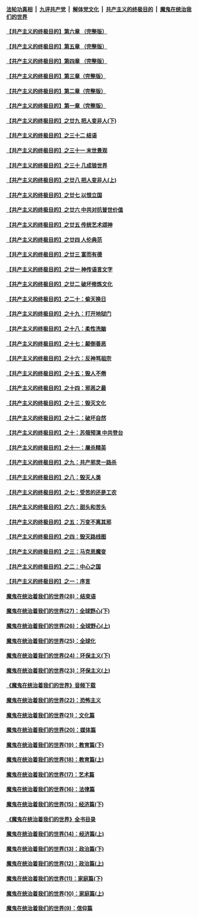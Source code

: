 ####  [法轮功真相](../../../../basic/blob/master/README.md?t=04182001) &nbsp;|&nbsp; [九评共产党](../../../../9ping.md/blob/master/README.md?t=04182001) &nbsp;|&nbsp; [解体党文化](../../../../jtdwh.md/blob/master/README.md?t=04182001)  &nbsp;|&nbsp; [共产主义的终极目的](../../../../gczydzjmd.md/blob/master/README.md?t=04182001) &nbsp;|&nbsp; [魔鬼在统治我们的世界](../../../../mgztzwmdsj.md/blob/master/README.md?t=04182001) 

#### [【共产主义的终极目的】第六章 （完整版）](../pages/nsc422/n11428913.md?t=04182001) 

#### [【共产主义的终极目的】第五章 （完整版）](../pages/nsc422/n11428912.md?t=04182001) 

#### [【共产主义的终极目的】第四章 （完整版）](../pages/nsc422/n11428907.md?t=04182001) 

#### [【共产主义的终极目的】第三章（完整版）](../pages/nsc422/n11428848.md?t=04182001) 

#### [【共产主义的终极目的】第二章（完整版）](../pages/nsc422/n11428831.md?t=04182001) 

#### [【共产主义的终极目的】第一章（完整版）](../pages/nsc422/n11417651.md?t=04182001) 

#### [【共产主义的终极目的】之廿九 把人变非人(下)](../pages/nsc422/n11344140.md?t=04182001) 

#### [【共产主义的终极目的】之三十二 结语](../pages/nsc422/n11360535.md?t=04182001) 

#### [【共产主义的终极目的】之三十一 末世景观](../pages/nsc422/n11351129.md?t=04182001) 

#### [【共产主义的终极目的】之三十 几成狼世界](../pages/nsc422/n11348280.md?t=04182001) 

#### [【共产主义的终极目的】之廿八 把人变非人(上)](../pages/nsc422/n11340492.md?t=04182001) 

#### [【共产主义的终极目的】之廿七 以恨立国](../pages/nsc422/n11336944.md?t=04182001) 

#### [【共产主义的终极目的】之廿六 中共对抗普世价值](../pages/nsc422/n11324785.md?t=04182001) 

#### [【共产主义的终极目的】之廿五 传统艺术颂神](../pages/nsc422/n11296396.md?t=04182001) 

#### [【共产主义的终极目的】之廿四 人伦典范](../pages/nsc422/n11296397.md?t=04182001) 

#### [【共产主义的终极目的】之廿三 富而有德](../pages/nsc422/n11283598.md?t=04182001) 

#### [【共产主义的终极目的】之廿一 神传语言文字](../pages/nsc422/n11263265.md?t=04182001) 

#### [【共产主义的终极目的】之廿二 破坏修炼文化](../pages/nsc422/n11245728.md?t=04182001) 

#### [【共产主义的终极目的】之二十：偷天换日](../pages/nsc422/n11238846.md?t=04182001) 

#### [【共产主义的终极目的】之十九：打开地狱门](../pages/nsc422/n11206376.md?t=04182001) 

#### [【共产主义的终极目的】之十八：柔性洗脑](../pages/nsc422/n11199994.md?t=04182001) 

#### [【共产主义的终极目的】之十七：颠倒善恶](../pages/nsc422/n11179782.md?t=04182001) 

#### [【共产主义的终极目的】之十六：反神骂祖宗](../pages/nsc422/n11166798.md?t=04182001) 

#### [【共产主义的终极目的】之十五：毁人不倦](../pages/nsc422/n11166792.md?t=04182001) 

#### [【共产主义的终极目的】之十四：邪恶之最](../pages/nsc422/n11150249.md?t=04182001) 

#### [【共产主义的终极目的】之十三：毁灭文化](../pages/nsc422/n11135227.md?t=04182001) 

#### [【共产主义的终极目的】之十二：破坏自然](../pages/nsc422/n11135214.md?t=04182001) 

#### [【共产主义的终极目的】之十：苏俄预演 中共登台](../pages/nsc422/n11118424.md?t=04182001) 

#### [【共产主义的终极目的】之十一：屠杀精英](../pages/nsc422/n11118442.md?t=04182001) 

#### [【共产主义的终极目的】之九：共产邪灵一路杀](../pages/nsc422/n11114139.md?t=04182001) 

#### [【共产主义的终极目的】之八：毁灭人类](../pages/nsc422/n11108503.md?t=04182001) 

#### [【共产主义的终极目的】之七：受苦的还是工农](../pages/nsc422/n11101809.md?t=04182001) 

#### [【共产主义的终极目的】之六：甜头和苦头](../pages/nsc422/n11096971.md?t=04182001) 

#### [【共产主义的终极目的】之五：万变不离其邪](../pages/nsc422/n11091285.md?t=04182001) 

#### [【共产主义的终极目的】之四：毁灭路线图](../pages/nsc422/n11086284.md?t=04182001) 

#### [【共产主义的终极目的】之三：马克思魔变](../pages/nsc422/n11061941.md?t=04182001) 

#### [【共产主义的终极目的】之二：中心之国](../pages/nsc422/n11047728.md?t=04182001) 

#### [【共产主义的终极目的】之一：序言](../pages/nsc422/n11086077.md?t=04182001) 

#### [魔鬼在统治着我们的世界(28)：结束语](../pages/nsc422/n10936246.md?t=04182001) 

#### [魔鬼在统治着我们的世界(27)：全球野心(下)](../pages/nsc422/n10928319.md?t=04182001) 

#### [魔鬼在统治着我们的世界(26)：全球野心(上)](../pages/nsc422/n10900318.md?t=04182001) 

#### [魔鬼在统治着我们的世界(25)：全球化](../pages/nsc422/n10788205.md?t=04182001) 

#### [魔鬼在统治着我们的世界(24)：环保主义(下)](../pages/nsc422/n10695307.md?t=04182001) 

#### [魔鬼在统治着我们的世界(23)：环保主义(上)](../pages/nsc422/n10688613.md?t=04182001) 

#### [《魔鬼在统治着我们的世界》音频下载](../pages/nsc422/n10635553.md?t=04182001) 

#### [魔鬼在统治着我们的世界(22)：恐怖主义](../pages/nsc422/n10614727.md?t=04182001) 

#### [魔鬼在统治着我们的世界(21)：文化篇](../pages/nsc422/n10597706.md?t=04182001) 

#### [魔鬼在统治着我们的世界(20)：媒体篇](../pages/nsc422/n10586579.md?t=04182001) 

#### [魔鬼在统治着我们的世界(19)：教育篇(下)](../pages/nsc422/n10564808.md?t=04182001) 

#### [魔鬼在统治着我们的世界(18)：教育篇(上)](../pages/nsc422/n10526970.md?t=04182001) 

#### [魔鬼在统治着我们的世界(17)：艺术篇](../pages/nsc422/n10499093.md?t=04182001) 

#### [魔鬼在统治着我们的世界(16)：法律篇](../pages/nsc422/n10485969.md?t=04182001) 

#### [魔鬼在统治着我们的世界(15)：经济篇(下)](../pages/nsc422/n10469975.md?t=04182001) 

#### [《魔鬼在统治着我们的世界》全书目录](../pages/nsc422/n10464261.md?t=04182001) 

#### [魔鬼在统治着我们的世界(14)：经济篇(上)](../pages/nsc422/n10457370.md?t=04182001) 

#### [魔鬼在统治着我们的世界(13)：政治篇(下)](../pages/nsc422/n10448270.md?t=04182001) 

#### [魔鬼在统治着我们的世界(12)：政治篇(上)](../pages/nsc422/n10444576.md?t=04182001) 

#### [魔鬼在统治着我们的世界(11)：家庭篇(下)](../pages/nsc422/n10440961.md?t=04182001) 

#### [魔鬼在统治着我们的世界(10)：家庭篇(上)](../pages/nsc422/n10435448.md?t=04182001) 

#### [魔鬼在统治着我们的世界(9)：信仰篇](../pages/nsc422/n10432159.md?t=04182001) 

